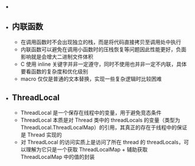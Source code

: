 -  
- ## 内联函数  
	- 在调用函数时不会出现独立的栈，而是将代码直接拷贝至调用处中执行  
	- 内联函数可以避免在调用小函数时的压栈恢复等问题因此性能更好，负面影响就是会增大二进制文件体积  
	- C 使用 inline 关键字并非一定遵守，同时不使用也并非一定不内联，具体要看函数的复杂度和优化级别  
	- macro 仅仅是普通的文本替换，实现一些复杂逻辑时比较困难  
- ## ThreadLocal  
	- ThreadLocal 是一个保存在线程中的变量，用于避免竞态条件  
	- ThreadLocal 本质是对 Thread 类中的 threadLocals 的变量（类型为 ThreadLocal.ThreadLocalMap）的引用，其真正的存在于线程中的保证是 Thread 实现的  
	- 对 ThreadLocal 的访问实质上是访问了所在 thread 的 threadLocals，可以理解为它只是一个获取 ThreadLocalMap + 辅助获取 ThreadLocalMap 中的值的封装  
